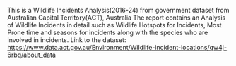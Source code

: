 This is a Wildlife Incidents Analysis(2016-24) from government dataset from Australian Capital Territory(ACT), Australia
The report contains an Analysis of Wildlife Incidents in detail such as Wildlife Hotspots for Incidents, Most Prone time and seasons for incidents along with the species who are involved in incidents.
Link to the dataset: https://www.data.act.gov.au/Environment/Wildlife-incident-locations/qw4j-6rbq/about_data
